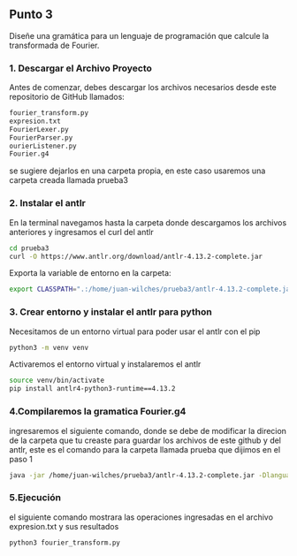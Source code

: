 ## Punto 3
Diseñe una gramática para un lenguaje de programación que
calcule la transformada de Fourier.
### 1. Descargar el Archivo Proyecto
Antes de comenzar, debes descargar los archivos necesarios desde este repositorio de GitHub llamados:
```bash
fourier_transform.py
expresion.txt
FourierLexer.py
FourierParser.py
ourierListener.py
Fourier.g4
```
se sugiere dejarlos en una carpeta propia, en este caso usaremos una carpeta creada llamada prueba3
### 2. Instalar el antlr 
En la terminal navegamos hasta la carpeta donde descargamos los archivos anteriores y ingresamos el curl del antlr
```bash
cd prueba3
curl -O https://www.antlr.org/download/antlr-4.13.2-complete.jar
```

Exporta la variable de entorno en la carpeta:
```bash
export CLASSPATH=".:/home/juan-wilches/prueba3/antlr-4.13.2-complete.jar:$CLASSPATH"
```

### 3. Crear entorno y instalar el antlr para python
Necesitamos de un entorno virtual para poder usar el antlr con el pip
```bash
python3 -m venv venv
```
Activaremos el entorno virtual y instalaremos el antlr
```bash
source venv/bin/activate
pip install antlr4-python3-runtime==4.13.2
```
### 4.Compilaremos la gramatica Fourier.g4
ingresaremos el siguiente comando, donde se debe de modificar la direcion de la carpeta que tu creaste para guardar los archivos de este github y del antlr, este es el comando para la carpeta llamada prueba que dijimos en el paso 1
```bash
java -jar /home/juan-wilches/prueba3/antlr-4.13.2-complete.jar -Dlanguage=Python3 Fourier.g4
```
### 5.Ejecución
el siguiente comando mostrara las operaciones ingresadas en el archivo expresion.txt
 y sus resultados
```bash
python3 fourier_transform.py

```
